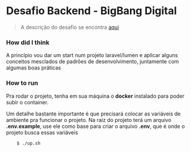 # Desafio Backend - BigBang Digital

  > A descrição do desafio se encontra [aqui](https://gitlab.com/bigbangdigital/desafio-back-end)

### How did I think

A princípio vou dar um start num projeto laravel/lumen e aplicar alguns conceitos mesclados de padrões de desenvolvimento, juntamente com algumas boas práticas

### How to run

Pra rodar o projeto, tenha em sua máquina o **docker** instalado para poder subir o container.

Um detalhe bastante importante é que precisará colocar as variáveis de ambiente pra funcionar o projeto. Na raiz do projeto terá um arquivo **.env.example**, use ele como base para criar o arquivo **.env**, que é onde o projeto busca essas variáveis

```bash
	$ ./up.sh
```